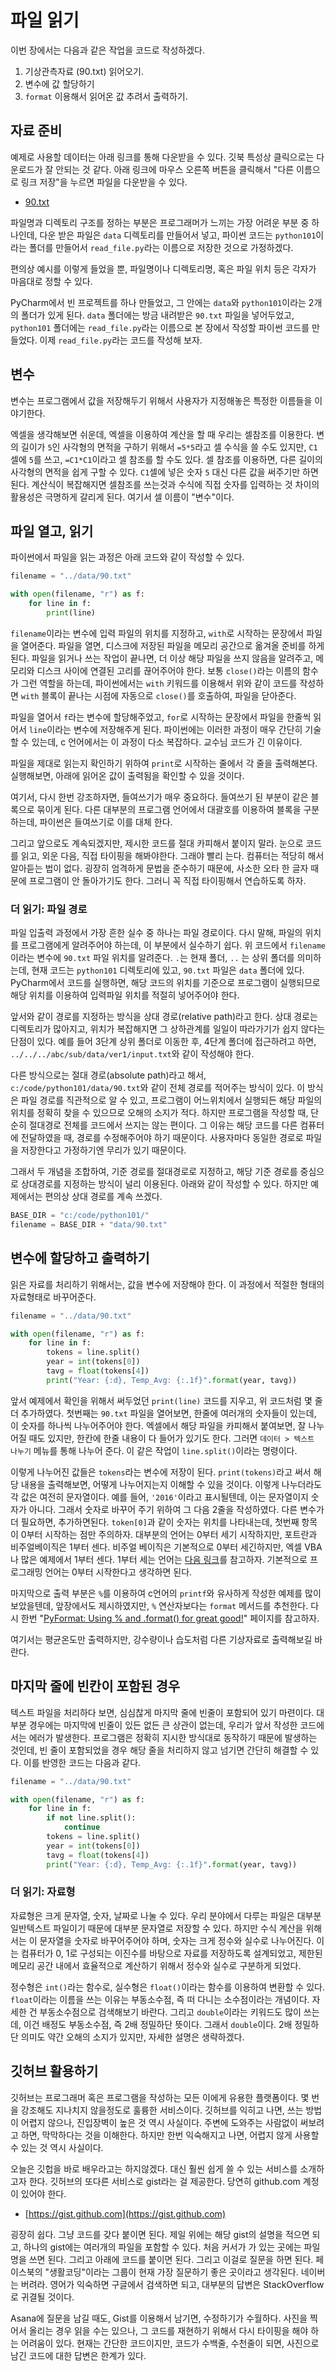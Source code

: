 # 파일 읽기

이번 장에서는 다음과 같은 작업을 코드로 작성하겠다.

1. 기상관측자료 (90.txt) 읽어오기.
1. 변수에 값 할당하기
1. `format` 이용해서 읽어온 값 추려서 출력하기.

## 자료 준비

예제로 사용할 데이터는 아래 링크를 통해 다운받을 수 있다. 깃북 특성상 클릭으로는 다운로드가 잘 안되는 것 같다. 아래 링크에 마우스 오른쪽 버튼을 클릭해서 "다른 이름으로 링크 저장"을 누르면 파일을 다운받을 수 있다.

* [90.txt](./data/90.txt)

파일명과 디렉토리 구조를 정하는 부분은 프로그래머가 느끼는 가장 어려운 부분 중 하나인데, 다운 받은 파일은 `data` 디렉토리를 만들어서 넣고, 파이썬 코드는 `python101`이라는 폴더를 만들어서 `read_file.py`라는 이름으로 저장한 것으로 가정하겠다.

편의상 예시를 이렇게 들었을 뿐, 파일명이나 디렉토리명, 혹은 파일 위치 등은 각자가 마음대로 정할 수 있다.

PyCharm에서 빈 프로젝트를 하나 만들었고, 그 안에는 `data`와 `python101`이라는 2개의 폴더가 있게 된다. `data` 폴더에는 방금 내려받은 `90.txt` 파일을 넣어두었고, `python101` 폴더에는 `read_file.py`라는 이름으로 본 장에서 작성할 파이썬 코드를 만들었다. 이제 `read_file.py`라는 코드를 작성해 보자.

## 변수

변수는 프로그램에서 값을 저장해두기 위해서 사용자가 지정해놓은 특정한 이름들을 이야기한다.

엑셀을 생각해보면 쉬운데, 엑셀을 이용하여 계산을 할 때 우리는 셀참조를 이용한다. 변의 길이가 `5`인 사각형의 면적을 구하기 위해서 `=5*5`라고 셀 수식을 쓸 수도 있지만, `C1` 셀에 `5`를 쓰고, `=C1*C1`이라고 셀 참조를 할 수도 있다. 셀 참조를 이용하면, 다른 길이의 사각형의 면적을 쉽게 구할 수 있다. `C1`셀에 넣은 숫자 `5` 대신 다른 값을 써주기만 하면된다. 계산식이 복잡해지면 셀참조를 쓰는것과 수식에 직접 숫자를 입력하는 것 차이의 활용성은 극명하게 갈리게 된다. 여기서 셀 이름이 "변수"이다.

## 파일 열고, 읽기

파이썬에서 파일을 읽는 과정은 아래 코드와 같이 작성할 수 있다.

```python
filename = "../data/90.txt"

with open(filename, "r") as f:
    for line in f:
        print(line)
```

`filename`이라는 변수에 입력 파일의 위치를 지정하고, `with`로 시작하는 문장에서 파일을 열어준다. 파일을 열면, 디스크에 저장된 파일을 메모리 공간으로 옮겨올 준비를 하게 된다. 파일을 읽거나 쓰는 작업이 끝나면, 더 이상 해당 파일을 쓰지 않음을 알려주고, 메모리와 디스크 사이에 연결된 고리를 끊어주어야 한다. 보통 `close()`라는 이름의 함수가 그런 역할을 하는데, 파이썬에서는 `with` 키워드를 이용해서 위와 같이 코드를 작성하면 `with` 블록이 끝나는 시점에 자동으로 `close()`를 호출하여, 파일을 닫아준다.

파일을 열어서 `f`라는 변수에 할당해주었고, `for`로 시작하는 문장에서 파일을 한줄씩 읽어서 `line`이라는 변수에 저장해주게 된다. 파이썬에는 이러한 과정이 매우 간단히 기술할 수 있는데, c 언어에서는 이 과정이 다소 복잡하다. 교수님 코드가 긴 이유이다.

파일을 제대로 읽는지 확인하기 위하여 `print`로 시작하는 줄에서 각 줄을 출력해본다. 실행해보면, 아래에 읽어온 값이 출력됨을 확인할 수 있을 것이다.

여기서, 다시 한번 강조하자면, 들여쓰기가 매우 중요하다. 들여쓰기 된 부분이 같은 블록으로 묶이게 된다. 다른 대부분의 프로그램 언어에서 대괄호를 이용하여 블록을 구분하는데, 파이썬은 들여쓰기로 이를 대체 한다.

그리고 앞으로도 계속되겠지만, 제시한 코드를 절대 카피해서 붙이지 말라. 눈으로 코드를 읽고, 외운 다음, 직접 타이핑을 해봐야한다. 그래야 빨리 는다. 컴퓨터는 적당히 해서 알아듣는 법이 없다. 굉장히 엄격하게 문법을 준수하기 때문에, 사소한 오타 한 글자 때문에 프로그램이 안 돌아가기도 한다. 그러니 꼭 직접 타이핑해서 연습하도록 하자.

### 더 읽기: 파일 경로

파일 입출력 과정에서 가장 흔한 실수 중 하나는 파일 경로이다. 다시 말해, 파일의 위치를 프로그램에게 알려주어야 하는데, 이 부분에서 실수하기 쉽다. 위 코드에서 `filename`이라는 변수에 `90.txt` 파일 위치를 알려준다. `.`는 현재 폴더, `..` 는 상위 폴더를 의미하는데, 현재 코드는 `python101` 디렉토리에 있고, `90.txt` 파일은 `data` 폴더에 있다. PyCharm에서 코드를 실행하면, 해당 코드의 위치를 기준으로 프로그램이 실행되므로 해당 위치를 이용하여 입력파일 위치를 적절히 넣어주어야 한다.

앞서와 같이 경로를 지정하는 방식을 상대 경로(relative path)라고 한다. 상대 경로는 디렉토리가 많아지고, 위치가 복잡해지면 그 상하관계를 일일이 따라가기가 쉽지 않다는 단점이 있다. 예를 들어 3단계 상위 폴더로 이동한 후, 4단계 폴더에 접근하려고 하면, `../../../abc/sub/data/ver1/input.txt`와 같이 작성해야 한다.

다른 방식으로는 절대 경로(absolute path)라고 해서, `c:/code/python101/data/90.txt`와 같이 전체 경로를 적어주는 방식이 있다. 이 방식은 파일 경로를 직관적으로 알 수 있고, 프로그램이 어느위치에서 실행되든 해당 파일의 위치를 정확히 찾을 수 있으므로 오해의 소지가 적다. 하지만 프로그램을 작성할 때, 단순히 절대경로 전체를 코드에서 쓰지는 않는 편이다. 그 이유는 해당 코드를 다른 컴퓨터에 전달하였을 때, 경로를 수정해주어야 하기 때문이다. 사용자마다 동일한 경로로 파일을 저장한다고 가정하기엔 무리가 있기 때문이다.

그래서 두 개념을 조합하여, 기준 경로를 절대경로로 지정하고, 해당 기준 경로를 중심으로 상대경로를 지정하는 방식이 널리 이용된다. 아래와 같이 작성할 수 있다. 하지만 예제에서는 편의상 상대 경로를 계속 쓰겠다.

```python
BASE_DIR = "c:/code/python101/"
filename = BASE_DIR + "data/90.txt"
```

## 변수에 할당하고 출력하기

읽은 자료를 처리하기 위해서는, 값을 변수에 저장해야 한다. 이 과정에서 적절한 형태의 자료형태로 바꾸어준다.

```python
filename = "../data/90.txt"

with open(filename, "r") as f:
    for line in f:
        tokens = line.split()
        year = int(tokens[0])
        tavg = float(tokens[4])
        print("Year: {:d}, Temp_Avg: {:.1f}".format(year, tavg))
```

앞서 예제에서 확인을 위해서 써두었던 `print(line)` 코드를 지우고, 위 코드처럼 몇 줄 더 추가하였다. 첫번째는 `90.txt` 파일을 열어보면, 한줄에 여러개의 숫자들이 있는데, 이 숫자를 하나씩 나누어주어야 한다. 엑셀에서 해당 파일을 카피해서 붙여보면, 잘 나누어질 때도 있지만, 한칸에 한줄 내용이 다 들어가 있기도 한다. 그러면 `데이터 > 텍스트 나누기` 메뉴를 통해 나누어 준다. 이 같은 작업이 `line.split()`이라는 명령이다.

이렇게 나누어진 값들은 `tokens`라는 변수에 저장이 된다. `print(tokens)`라고 써서 해당 내용을 출력해보면, 어떻게 나누어지는지 이해할 수 있을 것이다. 이렇게 나누더라도 각 값은 여전히 문자열이다. 예를 들어, `'2016'`이라고 표시될텐데, 이는 문자열이지 숫자가 아니다. 그래서 숫자로 바꾸어 주기 위하여 그 다음 2줄을 작성하였다. 다른 변수가 더 필요하면, 추가하면된다. `token[0]`과 같이 숫자는 위치를 나타내는데, 첫번째 항목이 0부터 시작하는 점만 주의하자. 대부분의 언어는 0부터 세기 시작하지만, 포트란과 비주얼베이직은 1부터 센다. 비주얼 베이직은 기본적으로 0부터 세긴하지만, 엑셀 VBA나 많은 예제에서 1부터 센다. 1부터 세는 언어는 [다음 링크](https://stackoverflow.com/questions/1499749/list-of-1-indexed-programming-languages)를 참고하자. 기본적으로 프로그래밍 언어는 0부터 시작한다고 생각하면 된다.

마지막으로 출력 부분은 `%`를 이용하여 c언어의 `printf`와 유사하게 작성한 예제를 많이 보았을텐데, 앞장에서도 제시하였지만, `%` 연산자보다는 `format` 메서드를 추천한다. 다시 한번 "[PyFormat: Using % and .format() for great good!](https://pyformat.info/)" 페이지를 참고하자.

여기서는 평균온도만 출력하지만, 강수량이나 습도처럼 다른 기상자료로 출력해보길 바란다.

## 마지막 줄에 빈칸이 포함된 경우

텍스트 파일을 처리하다 보면, 심심찮게 마지막 줄에 빈줄이 포함되어 있기 마련이다. 대부분 경우에는 마지막에 빈줄이 있든 없든 큰 상관이 없는데, 우리가 앞서 작성한 코드에서는 에러가 발생한다. 프로그램은 정확히 지시한 방식대로 동작하기 때문에 발생하는 것인데, 빈 줄이 포함되었을 경우 해당 줄을 처리하지 않고 넘기면 간단히 해결할 수 있다. 이를 반영한 코드는 다음과 같다.

```python
filename = "../data/90.txt"

with open(filename, "r") as f:
    for line in f:
        if not line.split():
            continue
        tokens = line.split()
        year = int(tokens[0])
        tavg = float(tokens[4])
        print("Year: {:d}, Temp_Avg: {:.1f}".format(year, tavg))
```

### 더 읽기: 자료형

자료형은 크게 문자열, 숫자, 날짜로 나눌 수 있다. 우리 분야에서 다루는 파일은 대부분 일반텍스트 파일이기 때문에 대부분 문자열로 저장할 수 있다. 하지만 수식 계산을 위해서는 이 문자열을 숫자로 바꾸어주어야 하며, 숫자는 크게 정수와 실수로 나누어진다. 이는 컴퓨터가 0, 1로 구성되는 이진수를 바탕으로 자료를 저장하도록 설계되었고, 제한된 메모리 공간 내에서 효율적으로 계산하기 위해서 정수와 실수로 구분하게 되었다.

정수형은 `int()`라는 함수로, 실수형은 `float()`이라는 함수를 이용하여 변환할 수 있다. `float`이라는 이름을 쓰는 이유는 부동소수점, 즉 떠 다니는 소수점이라는 개념이다. 자세한 건 부동소수점으로 검색해보기 바란다. 그리고 `double`이라는 키워드도 많이 쓰는데, 이건 배정도 부동소수점, 즉 2배 정밀하단 뜻이다. 그래서 `double`이다. 2배 정밀하단 의미도 약간 오해의 소지가 있지만, 자세한 설명은 생략하겠다.

## 깃허브 활용하기

깃허브는 프로그래머 혹은 프로그램을 작성하는 모든 이에게 유용한 플랫폼이다. 몇 번을 강조해도 지나치지 않을정도로 훌륭한 서비스이다. 깃허브를 익히고 나면, 쓰는 방법이 어렵지 않으나, 진입장벽이 높은 것 역시 사실이다. 주변에 도와주는 사람없이 써보려고 하면, 막막하다는 것을 이해한다. 하지만 한번 익숙해지고 나면, 어렵지 않게 사용할 수 있는 것 역시 사실이다.

오늘은 깃헙을 바로 배우라고는 하지않겠다. 대신 훨씬 쉽게 쓸 수 있는 서비스를 소개하고자 한다. 깃허브의 또다른 서비스로 gist라는 걸 제공한다. 당연히 github.com 계정이 있어야 한다.

* [https://gist.github.com](https://gist.github.com)

굉장히 쉽다. 그냥 코드를 갖다 붙이면 된다. 제일 위에는 해당 gist의 설명을 적으면 되고, 하나의 gist에는 여러개의 파일을 포함할 수 있다. 처음 커서가 가 있는 곳에는 파일명을 쓰면 된다. 그리고 아래에 코드를 붙이면 된다. 그리고 이걸로 질문을 하면 된다. 페이스북의 "생활코딩"이라는 그룹이 현재 가장 질문하기 좋은 곳이라고 생각된다. 네이버는 버려라. 영어가 익숙하면 구글에서 검색하면 되고, 대부분의 답변은 StackOverflow로 귀결될 것이다.

Asana에 질문을 남길 때도, Gist를 이용해서 남기면, 수정하기가 수월하다. 사진을 찍어서 올리는 경우 읽을 수는 있으나, 그 코드를 재현하기 위해서 다시 타이핑을 해야 하는 어려움이 있다. 현재는 간단한 코드이지만, 코드가 수백줄, 수천줄이 되면, 사진으로 남긴 코드에 대한 답변은 한계가 있다.
